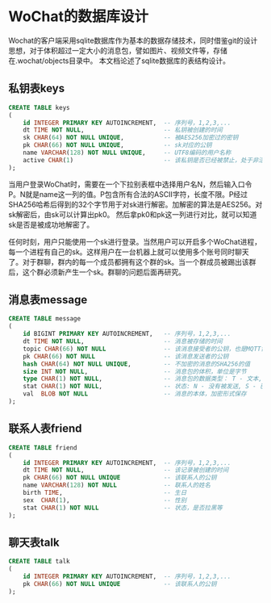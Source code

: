 # WoChat的数据库设计

Wochat的客户端采用sqlite数据库作为基本的数据存储技术，同时借鉴git的设计思想，对于体积超过一定大小的消息包，譬如图片、视频文件等，存储在.wochat/objects目录中。 本文档论述了sqlite数据库的表结构设计。

## 私钥表keys
```sql
CREATE TABLE keys
(
	id INTEGER PRIMARY KEY AUTOINCREMENT,  -- 序列号，1,2,3,...
	dt TIME NOT NULL,                      -- 私钥被创建的时间
	sk CHAR(64) NOT NULL UNIQUE,           -- 被AES256加密过的密钥
	pk CHAR(66) NOT NULL UNIQUE,           -- sk对应的公钥
	name VARCHAR(128) NOT NULL UNIQUE,     -- UTF8编码的用户名称
	active CHAR(1)                         -- 该私钥是否已经被禁止，处于非活跃状态： Y = active
);
```

当用户登录WoChat时，需要在一个下拉别表框中选择用户名N，然后输入口令P。N就是name这一列的值。P包含所有合法的ASCII字符，长度不限。P经过SHA256哈希后得到的32个字节用于对sk进行解密。加解密的算法是AES256。对sk解密后，由sk可以计算出pk0。 然后拿pk0和pk这一列进行对比，就可以知道sk是否是被成功地解密了。

任何时刻，用户只能使用一个sk进行登录。当然用户可以开启多个WoChat进程，每一个进程有自己的sk。这样用户在一台机器上就可以使用多个账号同时聊天了。对于群聊，群内的每一个成员都拥有这个群的sk。当一个群成员被踢出该群后，这个群必须新产生一个sk。群聊的问题后面再研究。


## 消息表message
```sql
CREATE TABLE message
(
	id BIGINT PRIMARY KEY AUTOINCREMENT,   -- 序列号，1,2,3,...
	dt TIME NOT NULL,                      -- 消息被存储的时间
	topic CHAR(66) NOT NULL                -- 该消息接受者的公钥，也是MQTT协议的topic
	pk CHAR(66) NOT NULL                   -- 该消息发送者的公钥
	hash CHAR(64) NOT NULL UNIQUE,         -- 不加密的消息的SHA256的值
	size INT NOT NULL,                     -- 消息包的体积，单位是字节
	type CHAR(1) NOT NULL,                 -- 消息包的数据类型： T - 文本, G - Gif图片，M - MP4视频文件 等等，另有文档规定
	stat CHAR(1) NOT NULL,                 -- 状态: N - 没有被发送, S - 已经发送, C - 已经收到对方的确认
	val  BLOB NOT NULL                     -- 消息的本体，加密形式保存
);
```

## 联系人表friend
```sql
CREATE TABLE friend
(
	id INTEGER PRIMARY KEY AUTOINCREMENT,  -- 序列号，1,2,3,...
	dt TIME NOT NULL,                      -- 该记录被创建的时间
	pk CHAR(66) NOT NULL UNIQUE            -- 该联系人的公钥
	name VARCHAR(128) NOT NULL             -- 联系人的姓名
	birth TIME,                            -- 生日
	sex  CHAR(1),                          -- 性别
	stat CHAR(1) NOT NULL                  -- 状态，是否拉黑等
);
```

## 聊天表talk
```sql
CREATE TABLE talk
(
	id INTEGER PRIMARY KEY AUTOINCREMENT,  -- 序列号，1,2,3,...
	pk CHAR(66) NOT NULL UNIQUE            -- 该联系人的公钥
);
```
